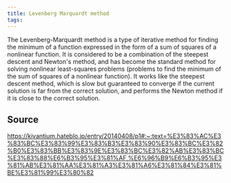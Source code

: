 ```yaml
---
title: Levenberg Marquardt method
tags: 
---
```


The Levenberg-Marquardt method is a type of iterative method for finding the minimum of a function expressed in the form of a sum of squares of a nonlinear function. It is considered to be a combination of the steepest descent and Newton's method, and has become the standard method for solving nonlinear least-squares problems (problems to find the minimum of the sum of squares of a nonlinear function). It works like the steepest descent method, which is slow but guaranteed to converge if the current solution is far from the correct solution, and performs the Newton method if it is close to the correct solution.

## Source
https://kivantium.hateblo.jp/entry/20140408/p1#:~:text=%E3%83%AC%E3%83%BC%E3%83%99%E3%83%B3%E3%83%90%E3%83%BC%E3%82%B0%E3%83%BB%E3%83%9E%E3%83%BC%E3%82%AB%E3%83%BC%E3%83%88%E6%B3%95%E3%81%AF,%E6%96%B9%E6%B3%95%E3%81%AB%E3%81%AA%E3%81%A3%E3%81%A6%E3%81%84%E3%81%BE%E3%81%99%E3%80%82